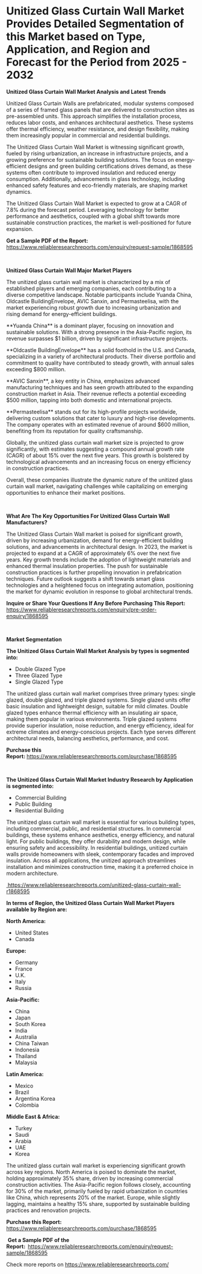 <p><h1>Unitized Glass Curtain Wall Market Provides Detailed Segmentation of this Market based on Type, Application, and Region and Forecast for the Period from 2025 - 2032</h1></p><p><strong>Unitized Glass Curtain Wall Market Analysis and Latest Trends</strong></p>
<p><p>Unitized Glass Curtain Walls are prefabricated, modular systems composed of a series of framed glass panels that are delivered to construction sites as pre-assembled units. This approach simplifies the installation process, reduces labor costs, and enhances architectural aesthetics. These systems offer thermal efficiency, weather resistance, and design flexibility, making them increasingly popular in commercial and residential buildings.</p><p>The Unitized Glass Curtain Wall Market is witnessing significant growth, fueled by rising urbanization, an increase in infrastructure projects, and a growing preference for sustainable building solutions. The focus on energy-efficient designs and green building certifications drives demand, as these systems often contribute to improved insulation and reduced energy consumption. Additionally, advancements in glass technology, including enhanced safety features and eco-friendly materials, are shaping market dynamics.</p><p>The Unitized Glass Curtain Wall Market is expected to grow at a CAGR of 7.8% during the forecast period. Leveraging technology for better performance and aesthetics, coupled with a global shift towards more sustainable construction practices, the market is well-positioned for future expansion.</p></p>
<p><strong>Get a Sample PDF of the Report:&nbsp;</strong> <a href="https://www.reliableresearchreports.com/enquiry/request-sample/1868595?utm_campaign=3022&utm_medium=2&utm_source=Github&utm_content=ia&utm_term=31032025&utm_id=unitized-glass-curtain-wall">https://www.reliableresearchreports.com/enquiry/request-sample/1868595</a></p>
<p>&nbsp;</p>
<p><strong>Unitized Glass Curtain Wall Major Market Players</strong></p>
<p><p>The unitized glass curtain wall market is characterized by a mix of established players and emerging companies, each contributing to a diverse competitive landscape. Notable participants include Yuanda China, Oldcastle BuildingEnvelope, AVIC Sanxin, and Permasteelisa, with the market experiencing robust growth due to increasing urbanization and rising demand for energy-efficient buildings.</p><p>**Yuanda China** is a dominant player, focusing on innovation and sustainable solutions. With a strong presence in the Asia-Pacific region, its revenue surpasses $1 billion, driven by significant infrastructure projects.</p><p>**Oldcastle BuildingEnvelope** has a solid foothold in the U.S. and Canada, specializing in a variety of architectural products. Their diverse portfolio and commitment to quality have contributed to steady growth, with annual sales exceeding $800 million. </p><p>**AVIC Sanxin**, a key entity in China, emphasizes advanced manufacturing techniques and has seen growth attributed to the expanding construction market in Asia. Their revenue reflects a potential exceeding $500 million, tapping into both domestic and international projects.</p><p>**Permasteelisa** stands out for its high-profile projects worldwide, delivering custom solutions that cater to luxury and high-rise developments. The company operates with an estimated revenue of around $600 million, benefiting from its reputation for quality craftsmanship.</p><p>Globally, the unitized glass curtain wall market size is projected to grow significantly, with estimates suggesting a compound annual growth rate (CAGR) of about 15% over the next five years. This growth is bolstered by technological advancements and an increasing focus on energy efficiency in construction practices.</p><p>Overall, these companies illustrate the dynamic nature of the unitized glass curtain wall market, navigating challenges while capitalizing on emerging opportunities to enhance their market positions.</p></p>
<p>&nbsp;</p>
<p><strong>What Are The Key Opportunities For Unitized Glass Curtain Wall Manufacturers?</strong></p>
<p><p>The Unitized Glass Curtain Wall market is poised for significant growth, driven by increasing urbanization, demand for energy-efficient building solutions, and advancements in architectural design. In 2023, the market is projected to expand at a CAGR of approximately 6% over the next five years. Key growth trends include the adoption of lightweight materials and enhanced thermal insulation properties. The push for sustainable construction practices is further propelling innovation in prefabrication techniques. Future outlook suggests a shift towards smart glass technologies and a heightened focus on integrating automation, positioning the market for dynamic evolution in response to global architectural trends.</p></p>
<p><strong>Inquire or Share Your Questions If Any Before Purchasing This Report:</strong> <a href="https://www.reliableresearchreports.com/enquiry/pre-order-enquiry/1868595?utm_campaign=3022&utm_medium=2&utm_source=Github&utm_content=ia&utm_term=31032025&utm_id=unitized-glass-curtain-wall">https://www.reliableresearchreports.com/enquiry/pre-order-enquiry/1868595</a></p>
<p>&nbsp;</p>
<p><strong>Market Segmentation</strong></p>
<p><strong>The Unitized Glass Curtain Wall Market Analysis by types is segmented into:</strong></p>
<p><ul><li>Double Glazed Type</li><li>Three Glazed Type</li><li>Single Glazed Type</li></ul></p>
<p><p>The unitized glass curtain wall market comprises three primary types: single glazed, double glazed, and triple glazed systems. Single glazed units offer basic insulation and lightweight design, suitable for mild climates. Double glazed types enhance thermal efficiency with an insulating air space, making them popular in various environments. Triple glazed systems provide superior insulation, noise reduction, and energy efficiency, ideal for extreme climates and energy-conscious projects. Each type serves different architectural needs, balancing aesthetics, performance, and cost.</p></p>
<p><strong>Purchase this Report:&nbsp;</strong><a href="https://www.reliableresearchreports.com/purchase/1868595?utm_campaign=3022&utm_medium=2&utm_source=Github&utm_content=ia&utm_term=31032025&utm_id=unitized-glass-curtain-wall">https://www.reliableresearchreports.com/purchase/1868595</a></p>
<p>&nbsp;</p>
<p><strong>The Unitized Glass Curtain Wall Market Industry Research by Application is segmented into:</strong></p>
<p><ul><li>Commercial Building</li><li>Public Building</li><li>Residential Building</li></ul></p>
<p><p>The unitized glass curtain wall market is essential for various building types, including commercial, public, and residential structures. In commercial buildings, these systems enhance aesthetics, energy efficiency, and natural light. For public buildings, they offer durability and modern design, while ensuring safety and accessibility. In residential buildings, unitized curtain walls provide homeowners with sleek, contemporary facades and improved insulation. Across all applications, the unitized approach streamlines installation and minimizes construction time, making it a preferred choice in modern architecture.</p></p>
<p><a href="https://www.reliableresearchreports.com/unitized-glass-curtain-wall-r1868595?utm_campaign=3022&utm_medium=2&utm_source=Github&utm_content=ia&utm_term=31032025&utm_id=unitized-glass-curtain-wall">&nbsp;https://www.reliableresearchreports.com/unitized-glass-curtain-wall-r1868595</a></p>
<p><strong>In terms of Region, the Unitized Glass Curtain Wall Market Players available by Region are:</strong></p>
<p>
    <p> <strong> North America: </strong>
        <ul>
            <li>United States</li>
            <li>Canada</li>
        </ul>
        </p> 
    <p> <strong> Europe: </strong>
        <ul>
            <li>Germany</li>
            <li>France</li>
            <li>U.K.</li>
            <li>Italy</li>
            <li>Russia</li>
        </ul>
        </p> 
    <p> <strong> Asia-Pacific: </strong>
        <ul>
            <li>China</li>
            <li>Japan</li>
            <li>South Korea</li>
            <li>India</li>
            <li>Australia</li>
            <li>China Taiwan</li>
            <li>Indonesia</li>
            <li>Thailand</li>
            <li>Malaysia</li>
        </ul>
        </p> 
    <p> <strong> Latin America: </strong>
        <ul>
            <li>Mexico</li>
            <li>Brazil</li>
            <li>Argentina Korea</li>
            <li>Colombia</li>
        </ul>
        </p> 
    <p> <strong> Middle East & Africa: </strong>
        <ul>
            <li>Turkey</li>
            <li>Saudi</li>
            <li>Arabia</li>
            <li>UAE</li>
            <li>Korea</li>
        </ul>
    </p>
    </p>
<p><p>The unitized glass curtain wall market is experiencing significant growth across key regions. North America is poised to dominate the market, holding approximately 35% share, driven by increasing commercial construction activities. The Asia-Pacific region follows closely, accounting for 30% of the market, primarily fueled by rapid urbanization in countries like China, which represents 20% of the market. Europe, while slightly lagging, maintains a healthy 15% share, supported by sustainable building practices and renovation projects.</p></p>
<p><strong>Purchase this Report: </strong><a href="https://www.reliableresearchreports.com/purchase/1868595?utm_campaign=3022&utm_medium=2&utm_source=Github&utm_content=ia&utm_term=31032025&utm_id=unitized-glass-curtain-wall">https://www.reliableresearchreports.com/purchase/1868595</a></p>
<p>&nbsp;<strong>Get a Sample PDF of the Report:&nbsp;&nbsp;</strong><a href="https://www.reliableresearchreports.com/enquiry/request-sample/1868595?utm_campaign=3022&utm_medium=2&utm_source=Github&utm_content=ia&utm_term=31032025&utm_id=unitized-glass-curtain-wall">https://www.reliableresearchreports.com/enquiry/request-sample/1868595</a></p>
<p><strong></strong></p>
<p>Check more reports on <a href="https://www.reliableresearchreports.com/?utm_campaign=3022&utm_medium=2&utm_source=Github&utm_content=ia&utm_term=31032025&utm_id=unitized-glass-curtain-wall">https://www.reliableresearchreports.com/</a></p>